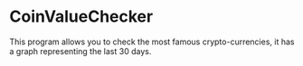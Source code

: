 # CoinValueChecker
This program allows you to check the most famous crypto-currencies, it has a graph representing the last 30 days.
